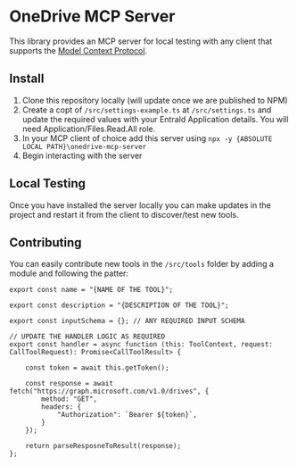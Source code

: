 # OneDrive MCP Server

This library provides an MCP server for local testing with any client that supports the [Model Context Protocol](https://modelcontextprotocol.io/introduction).

## Install

1. Clone this repository locally (will update once we are published to NPM)
2. Create a copt of `/src/settings-example.ts` at `/src/settings.ts` and update the required values with your EntraId Application details. You will need Application/Files.Read.All role.
3. In your MCP client of choice add this server using `npx -y {ABSOLUTE LOCAL PATH}\onedrive-mcp-server`
4. Begin interacting with the server

## Local Testing

Once you have installed the server locally you can make updates in the project and restart it from the client to discover/test new tools.

## Contributing

You can easily contribute new tools in the `/src/tools` folder by adding a module and following the patter:

```TS
export const name = "{NAME OF THE TOOL}";

export const description = "{DESCRIPTION OF THE TOOL}";

export const inputSchema = {}; // ANY REQUIRED INPUT SCHEMA

// UPDATE THE HANDLER LOGIC AS REQUIRED
export const handler = async function (this: ToolContext, request: CallToolRequest): Promise<CallToolResult> {

    const token = await this.getToken();

    const response = await fetch("https://graph.microsoft.com/v1.0/drives", {
        method: "GET",
        headers: {
            "Authorization": `Bearer ${token}`,
        }
    });

    return parseResposneToResult(response);    
};
```
